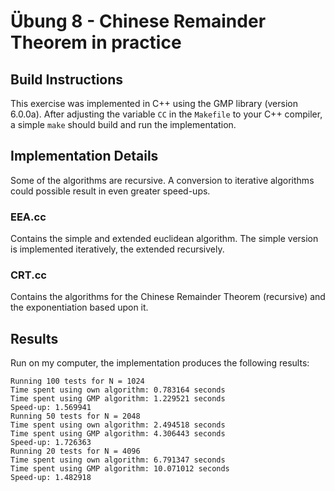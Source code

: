 # Übung 8 - Chinese Remainder Theorem in practice

## Build Instructions
This exercise was implemented in C++ using the GMP library (version 6.0.0a). After adjusting the variable `CC` in the `Makefile` to your C++ compiler, a simple `make` should build and run the implementation.

## Implementation Details
Some of the algorithms are recursive. A conversion to iterative algorithms could possible result in even greater speed-ups.
### EEA.cc
Contains the simple and extended euclidean algorithm. The simple version is implemented iteratively, the extended recursively.

### CRT.cc
Contains the algorithms for the Chinese Remainder Theorem (recursive) and the exponentiation based upon it.

## Results
Run on my computer, the implementation produces the following results:

    Running 100 tests for N = 1024
    Time spent using own algorithm: 0.783164 seconds
    Time spent using GMP algorithm: 1.229521 seconds
    Speed-up: 1.569941
    Running 50 tests for N = 2048
    Time spent using own algorithm: 2.494518 seconds
    Time spent using GMP algorithm: 4.306443 seconds
    Speed-up: 1.726363
    Running 20 tests for N = 4096
    Time spent using own algorithm: 6.791347 seconds
    Time spent using GMP algorithm: 10.071012 seconds
    Speed-up: 1.482918
